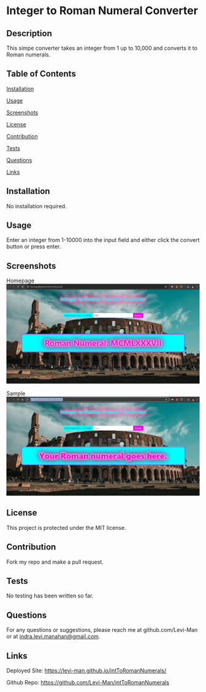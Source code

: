 
# Integer to Roman Numeral Converter

## Description
This simpe converter takes an integer from 1 up to 10,000 and converts it to Roman numerals. 

## Table of Contents

[Installation](#installation)

[Usage](#usage)

[Screenshots](#screenshots)

[License](#license)

[Contribution](#contribution)

[Tests](#tests)

[Questions](#questions)

[Links](#links)

## Installation
No installation required.

## Usage
Enter an integer from 1-10000 into the input field and either click the convert button or press enter. 

## Screenshots
Homepage
<img src="./assets/Screenshot_1.png">

Sample
<img src="./assets/Screenshot_2.png">

## License
This project is protected under the MIT license.

## Contribution
Fork my repo and make a pull request. 

## Tests
No testing has been written so far. 

## Questions
For any questions or suggestions, please reach me at github.com/Levi-Man or at indra.levi.manahan@gmail.com.

## Links

Deployed Site: https://levi-man.github.io/intToRomanNumerals/

Github Repo: https://github.com/Levi-Man/intToRomanNumerals 
